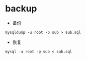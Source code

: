 # backup

- 备份
``` mysql
mysqldump -u root -p sub > sub.sql 
```

- 恢复
``` mysql
mysql -u root -p sub < sub.sql
```


